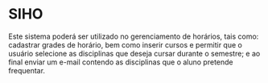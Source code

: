 # SIHO
Este sistema poderá ser utilizado no gerenciamento de horários, tais como: cadastrar grades de horário, bem como inserir cursos e permitir que o usuário selecione as disciplinas que deseja cursar durante o semestre; e ao final enviar um e-mail contendo as disciplinas que o aluno pretende frequentar.
